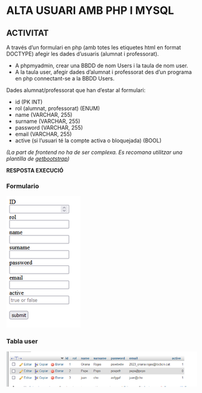 # ALTA USUARI AMB PHP I MYSQL
## ACTIVITAT
A través d’un formulari en php (amb totes les etiquetes html en format DOCTYPE) afegir les dades d’usuaris (alumnat i professorat).
* A phpmyadmin, crear una BBDD de nom Users i la taula de nom user.
* A la taula user, afegir dades d’alumnat i professorat des d’un programa en php connectant-se a la BBDD Users.


Dades alumnat/professorat que han d’estar al formulari:
- id (PK INT)
- rol (alumnat, professorat) (ENUM)
- name (VARCHAR, 255)
- surname (VARCHAR, 255)
- password (VARCHAR, 255)
- email (VARCHAR, 255)
- active (si l’usuari té la compte activa o bloquejada) (BOOL)

*(La part de frontend no ha de ser complexa. Es recomana utilitzar una plantilla de [getbootstrap](https://getbootstrap.com/docs/5.3/getting-started/introduction/))*

**RESPOSTA EXECUCIÓ**


### Formulario
![Formulario de Oriana Rojas](./img/formulario-ori.png)

### Tabla user
![Tabla user de Oriana Rojas](./img/user-ori.png)